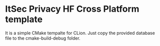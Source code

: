# ItSec Privacy HF Cross Platform template

It is a simple CMake tempalte for CLion. Just copy the provided database file
to the cmake-build-debug folder.
